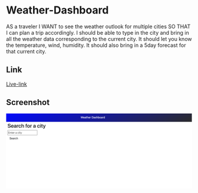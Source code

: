 # Weather-Dashboard
AS a traveler I WANT to see the weather outlook for multiple cities SO THAT I can plan a trip accordingly. 
I should be able to type in the city and bring in all the weather data corresponding to the current city. It should let you know the temperature, wind, humidity. It should also bring in a 5day forecast for that current city. 

## Link
[Live-link](https://christilato.github.io/Weather-Dashboard/)

## Screenshot 
![Webpage screenshot](./Assets/Images/Screen%20Shot%202022-09-13%20at%2011.34.12%20PM.png)